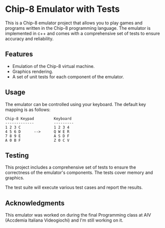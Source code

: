 # Chip-8 Emulator with Tests

This is a Chip-8 emulator project that allows you to play games and programs written in the Chip-8 programming language. The emulator is implemented in c++ and comes with a comprehensive set of tests to ensure accuracy and reliability.

## Features

- Emulation of the Chip-8 virtual machine.
- Graphics rendering.
- A set of unit tests for each component of the emulator.

   
## Usage

The emulator can be controlled using your keyboard. The default key mapping is as follows:

```
Chip-8 Keypad         Keyboard
-------------         ---------
1 2 3 C               1 2 3 4
4 5 6 D      -->      Q W E R
7 8 9 E               A S D F
A 0 B F               Z 0 C V
```

## Testing

This project includes a comprehensive set of tests to ensure the correctness of the emulator's components. The tests cover memory and graphics. 

The test suite will execute various test cases and report the results.


## Acknowledgments

This emulator was worked on during the final Programming class at AIV (Accdemia Italiana Videogiochi) and I'm still working on it.
